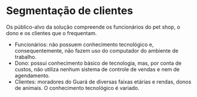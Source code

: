 # Segmentação de clientes 

Os público-alvo da solução compreende os funcionários do pet shop, o dono e os clientes que o frequentam.

* Funcionários: não possuem conhecimento tecnológico e, consequentemente, não fazem uso do computador do ambiente de trabalho.
* Dono: possui conhecimento básico de tecnologia, mas, por conta de custos, não utiliza nenhum sistema de controle de vendas e nem de agendamento.
* Clientes: moradores do Guará de diversas faixas etárias e rendas, donos de animais. O conhecimento tecnológico é variado.